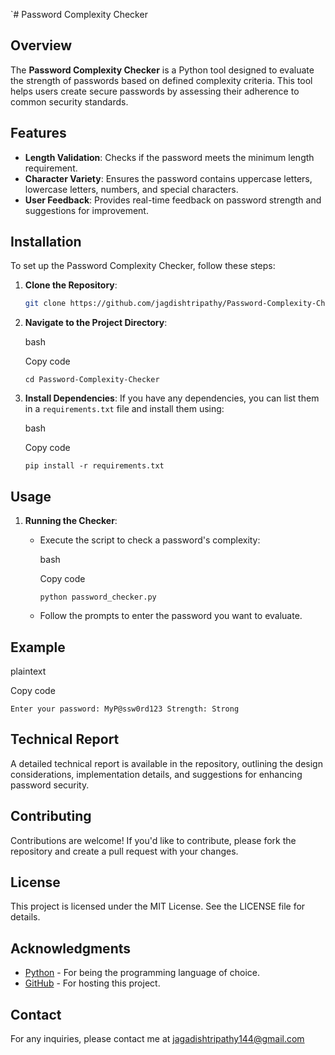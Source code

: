 `# Password Complexity Checker

## Overview

The **Password Complexity Checker** is a Python tool designed to evaluate the strength of passwords based on defined complexity criteria. This tool helps users create secure passwords by assessing their adherence to common security standards.

## Features

- **Length Validation**: Checks if the password meets the minimum length requirement.
- **Character Variety**: Ensures the password contains uppercase letters, lowercase letters, numbers, and special characters.
- **User Feedback**: Provides real-time feedback on password strength and suggestions for improvement.

## Installation

To set up the Password Complexity Checker, follow these steps:

1. **Clone the Repository**:
   ```bash
   git clone https://github.com/jagdishtripathy/Password-Complexity-Checker.git `

1.  **Navigate to the Project Directory**:

    bash

    Copy code

    `cd Password-Complexity-Checker`

2.  **Install Dependencies**: If you have any dependencies, you can list them in a `requirements.txt` file and install them using:

    bash

    Copy code

    `pip install -r requirements.txt`

Usage
-----

1.  **Running the Checker**:
    -   Execute the script to check a password's complexity:

        bash

        Copy code

        `python password_checker.py`

    -   Follow the prompts to enter the password you want to evaluate.

Example
-------

plaintext

Copy code

`Enter your password: MyP@ssw0rd123
Strength: Strong`

Technical Report
----------------

A detailed technical report is available in the repository, outlining the design considerations, implementation details, and suggestions for enhancing password security.

Contributing
------------

Contributions are welcome! If you'd like to contribute, please fork the repository and create a pull request with your changes.

License
-------

This project is licensed under the MIT License. See the LICENSE file for details.

Acknowledgments
---------------

-   [Python](https://www.python.org/) - For being the programming language of choice.
-   [GitHub](https://github.com) - For hosting this project.

Contact
-------

For any inquiries, please contact me at jagadishtripathy144@gmail.com
